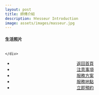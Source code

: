 ```yaml
---
layout: post
title: 師傅介紹
description: Ｍesseur Introduction
image: assets/images/masseur.jpg
---
```


<h4>生活照片</h4>

<div class="box alt">
	<div class="row 50% uniform">
		<div class="4u"><span class="image fit"><img src="{{site.basurl}}/assets/images/pic08.jpg" alt=""/></span></div>
		<div class="4u"><span class="image fit"><img src="{{site.basurl}}/assets/images/pic09.jpg" alt=""/></span></div>
		<div class="4u$"><span class="image fit"><img src="{{site.basurl}}/assets/images/pic10.jpg" alt=""/></span></div>
		<!-- Break -->
		<div class="4u"><span class="image fit"><img src="{{site.basurl}}/assets/images/pic10.jpg" alt=""/></span></div>
		<div class="4u"><span class="image fit"><img src="{{site.basurl}}/assets/images/pic08.jpg" alt=""/></span></div>
		<div class="4u$"><span class="image fit"><img src="{{site.basurl}}/assets/images/pic09.jpg" alt=""/></span></div>

	</div>
</div>
<!-- Main -->
<div class="content">
    <p style="text-transform: uppercase;"></p>
         <ul class="actions">
            <center>
                <li ><a href="{{site.basurl}}/" class="button">返回首頁</a></li>
                <li ><a href="{{site.basurl}}/2018/01/08/precautions" class="button">注意事項</a></li> 
                <li ><a href="{{site.basurl}}/2018/01/09/service" class="button">服務方案</a></li> 
                <li ><a href="{{site.basurl}}/2018/01/02/location" class="button">服務地點</a></li> 
                <li ><a href="{{site.basurl}}/2018/01/03/contact" class="button">立即預約</a></li> 
             </center>
        </ul>
</div>


